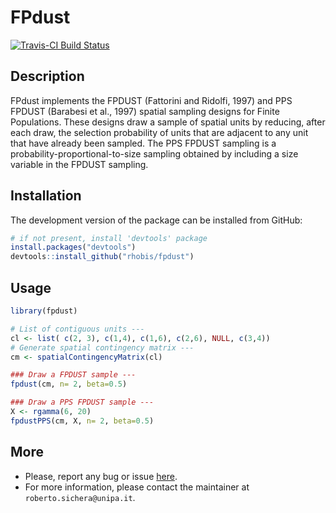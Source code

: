 FPdust
======================================================

[![Travis-CI Build Status](https://travis-ci.org/rhobis/UPSvarApprox.svg?branch=master)](https://travis-ci.org/rhobis/UPSvarApprox)


Description 
-----------------
FPdust implements the FPDUST (Fattorini and Ridolfi, 1997) and PPS FPDUST (Barabesi et al., 1997) 
spatial sampling designs for Finite Populations. 
These designs draw a sample of spatial units by reducing, after each draw, 
the selection probability of units that are adjacent to any unit that have already 
been sampled. The PPS FPDUST sampling is a probability-proportional-to-size
sampling obtained by including a size variable in the FPDUST sampling.



Installation
------------

The development version of the package can be installed from GitHub:

``` r
# if not present, install 'devtools' package
install.packages("devtools")
devtools::install_github("rhobis/fpdust")
```

Usage
-----

``` r
library(fpdust)

# List of contiguous units ---
cl <- list( c(2, 3), c(1,4), c(1,6), c(2,6), NULL, c(3,4))
# Generate spatial contingency matrix ---
cm <- spatialContingencyMatrix(cl)

### Draw a FPDUST sample ---
fpdust(cm, n= 2, beta=0.5)

### Draw a PPS FPDUST sample ---
X <- rgamma(6, 20)
fpdustPPS(cm, X, n= 2, beta=0.5)

```


More
----

- Please, report any bug or issue [here](https://github.com/rhobis/fpdust/issues).
- For more information, please contact the maintainer at `roberto.sichera@unipa.it`. 
